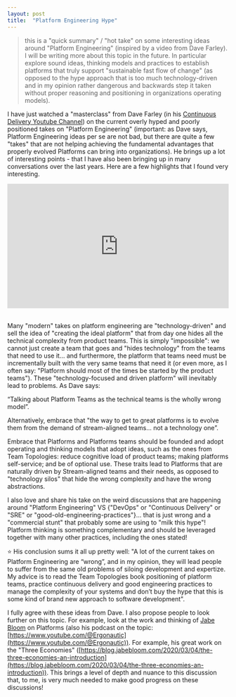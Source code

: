 ```yaml
---
layout: post
title:  "Platform Engineering Hype"
---
```


> this is a "quick summary" / "hot take" on some interesting ideas around "Platform Engineering" (inspired by a video from Dave Farley). I will be writing more about this topic in the future. In particular explore sound ideas, thinking models and practices to establish platforms that truly support "sustainable fast flow of change" (as opposed to the hype approach that is too much technology-driven and in my opinion rather dangerous and backwards step it taken without proper reasoning and positioning in organizations operating models).

I have just watched a "masterclass" from Dave Farley (in his [Continuous Delivery Youtube Channel](https://www.youtube.com/@ContinuousDelivery)) on the current overly hyped and poorly positioned takes on "Platform Engineering" (important: as Dave says, Platform Engineering ideas per se are not bad, but there are quite a few "takes" that are not helping achieving the fundamental advantages that properly evolved Platforms can bring into organizations). He brings up a lot of interesting points - that I have also been bringing up in many conversations over the last years. Here are a few highlights that I found very interesting.

<div style="left: 0; width: 100%; height: 0; position: relative; padding-bottom: 56.1972%;"><iframe
   src="https://www.youtube.com/embed/wXyNHngEN-s"
   style="border: 0; top: 0; left: 0; width: 100%; height: 100%; position: absolute;" allowfullscreen
   scrolling="no" allow="encrypted-media"></iframe></div><br>

Many "modern" takes on platform engineering are "technology-driven" and sell the idea of "creating the ideal platform" that from day one hides all the technical complexity from product teams. This is simply "impossible": we cannot just create a team that goes and "hides technology" from the teams that need to use it... and furthermore, the platform that teams need must be incrementally built with the very same teams that need it (or even more, as I often say: "Platform should most of the times be started by the product teams"). These "technology-focused and driven platform" will inevitably lead to problems. As Dave says:

“Talking about Platform Teams as the technical teams is the wholly wrong model”.

Alternatively, embrace that "the way to get to great platforms is to evolve them from the demand of stream-aligned teams... not a technology one”.

Embrace that Platforms and Platforms teams should be founded and adopt operating and thinking models that adopt ideas, such as the ones from Team Topologies: reduce cognitive load of product teams; making platforms self-service; and be of optional use. These traits lead to Platforms that are naturally driven by Stream-aligned teams and their needs, as opposed to "technology silos" that hide the wrong complexity and have the wrong abstractions.

I also love and share his take on the weird discussions that are happening around "Platform Engineering" VS {"DevOps" or "Continuous Delivery" or "SRE" or "good-old-engineering-practices"}... that is just wrong and a "commercial stunt" that probably some are using to "milk this hype"! Platform thinking is something complementary and should be leveraged together with many other practices, including the ones stated!

⭐️ His conclusion sums it all up pretty well: "A lot of the current takes on Platform Engineering are “wrong”, and in my opinion, they will lead people to suffer from the same old problems of siloing development and expertize. My advice is to read the Team Topologies book positioning of platform teams, practice continuous delivery and good engineering practices to manage the complexity of your systems and don’t buy the hype that this is some kind of brand new approach to software development".

I fully agree with these ideas from Dave. I also propose people to look further on this topic. For example, look at the work and thinking of [Jabe Bloom](https://www.linkedin.com/in/jabebloom) on Platforms (also his podcast on the topic: [https://www.youtube.com/@Ergonautic](https://www.youtube.com/@Ergonautic)). For example, his great work on the "Three Economies" ([https://blog.jabebloom.com/2020/03/04/the-three-economies-an-introduction](https://blog.jabebloom.com/2020/03/04/the-three-economies-an-introduction)). This brings a level of depth and nuance to this discussion that, to me, is very much needed to make good progress on these discussions!
